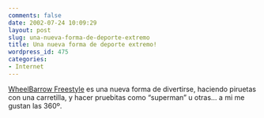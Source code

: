 ```yaml
---
comments: false
date: 2002-07-24 10:09:29
layout: post
slug: una-nueva-forma-de-deporte-extremo
title: Una nueva forma de deporte extremo!
wordpress_id: 475
categories:
- Internet
---
```


[WheelBarrow Freestyle](http://www.wheelbarrowfreestyle.com) es una nueva forma de divertirse, haciendo piruetas con una carretilla, y hacer pruebitas como “superman” u otras… a mi me gustan las 360&ordm;.




 
